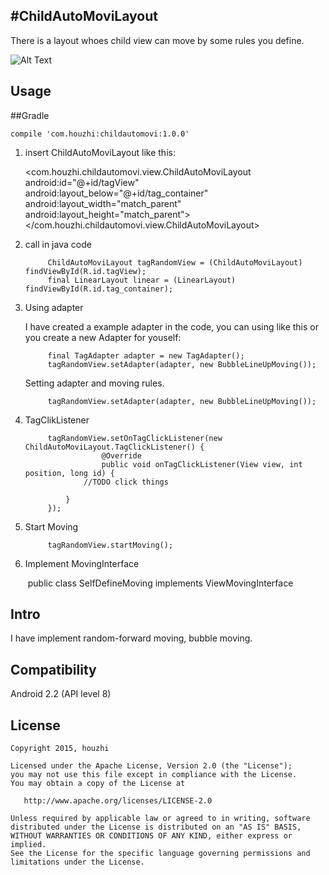 #ChildAutoMoviLayout
------
There is a layout whoes child view can move by some rules you define.

![Alt Text](https://raw.githubusercontent.com/xxxzhi/ChildAutoMovi-Layout/master/movi.gif)

Usage
------

##Gradle

    compile 'com.houzhi:childautomovi:1.0.0'
    


1.  insert ChildAutoMoviLayout like this:

    <com.houzhi.childautomovi.view.ChildAutoMoviLayout    
      android:id="@+id/tagView"    
      android:layout_below="@+id/tag_container"    
      android:layout_width="match_parent"    
     android:layout_height="match_parent">    
    </com.houzhi.childautomovi.view.ChildAutoMoviLayout>    

2. call in java code

            ChildAutoMoviLayout tagRandomView = (ChildAutoMoviLayout) findViewById(R.id.tagView);    
            final LinearLayout linear = (LinearLayout) findViewById(R.id.tag_container);    
            

3. Using adapter

    I have created a example adapter in the code, you can using like this or you create a new Adapter for youself:
            
            final TagAdapter adapter = new TagAdapter();    
            tagRandomView.setAdapter(adapter, new BubbleLineUpMoving());    

    Setting adapter and moving rules.

            tagRandomView.setAdapter(adapter, new BubbleLineUpMoving());


4. TagClikListener

            tagRandomView.setOnTagClickListener(new ChildAutoMoviLayout.TagClickListener() {    
                        @Override
                        public void onTagClickListener(View view, int position, long id) {
            		//TODO click things
  
            	}
            });

5. Start Moving

            tagRandomView.startMoving();  

6. Implement MovingInterface

    ​        ​public class SelfDefineMoving implements ViewMovingInterface


​Intro
------
I have implement random-forward moving, bubble moving.


Compatibility
------
Android 2.2 (API level 8)

## License

    Copyright 2015, houzhi

    Licensed under the Apache License, Version 2.0 (the "License");
    you may not use this file except in compliance with the License.
    You may obtain a copy of the License at

       http://www.apache.org/licenses/LICENSE-2.0

    Unless required by applicable law or agreed to in writing, software
    distributed under the License is distributed on an "AS IS" BASIS,
    WITHOUT WARRANTIES OR CONDITIONS OF ANY KIND, either express or implied.
    See the License for the specific language governing permissions and
    limitations under the License.

